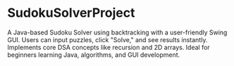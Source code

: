 # SudokuSolverProject
A Java-based Sudoku Solver using backtracking with a user-friendly Swing GUI. Users can input puzzles, click "Solve," and see results instantly. Implements core DSA concepts like recursion and 2D arrays. Ideal for beginners learning Java, algorithms, and GUI development.
